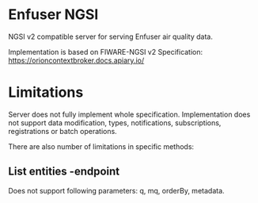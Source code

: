 # Enfuser NGSI

NGSI v2 compatible server for serving Enfuser air quality data.

Implementation is based on FIWARE-NGSI v2 Specification: https://orioncontextbroker.docs.apiary.io/

Limitations
===========

Server does not fully implement whole specification. Implementation does not support data modification, types, notifications, subscriptions, registrations or batch operations.

There are also number of limitations in specific methods:

List entities -endpoint 
-----------------------
Does not support following parameters: q, mq, orderBy, metadata.

